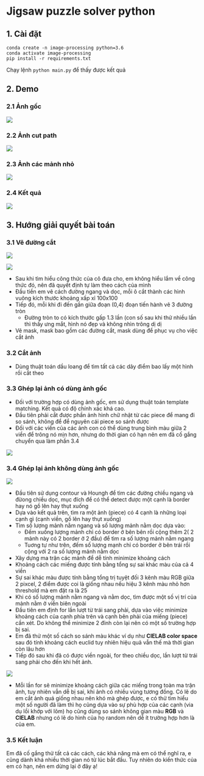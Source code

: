 # Jigsaw puzzle solver python

## 1. Cài đặt

```
conda create -n image-processing python=3.6
conda activate image-processing
pip install -r requirements.txt
```

Chạy lệnh `python main.py` để thấy được kết quả

## 2. Demo

### 2.1 Ảnh gốc

![](1.jpg)

### 2.2 Ảnh cut path

![](./assets/1.png)

### 2.3 Ảnh các mảnh nhỏ

![](./assets/1_random.png)

### 2.4 Kết quả

![](./assets/result.png)

## 3. Hướng giải quyết bài toán

### 3.1 Vẽ đường cắt

![](./assets/p-m-19.png)

![](./assets/draw_circle.jpg)

- Sau khi tìm hiểu công thức của cô đưa cho, em không hiểu lắm về công thức đó, nên đã quyết định tự làm theo cách của mình
- Đầu tiền em vẽ cách đường ngang và dọc, mỗi ô cắt thành các hình vuông kích thước khoảng xấp xỉ 100x100
- Tiếp đó, mỗi khi đi đến gần giữa đoạn (0,4) đoạn tiến hành vẽ 3 đường tròn
  - Đường tròn to có kích thước gấp 1.3 lần (con số sau khi thử nhiều lần thì thấy ưng mắt, hình nó đẹp và không nhìn trông dị dị
- Vẽ mask, mask bao gồm các đường cắt, mask dùng để phục vụ cho việc cắt ảnh

### 3.2 Cắt ảnh

- Dùng thuật toán dầu loang để tìm tất cả các dãy điểm bao lấy một hình rồi cắt theo

### 3.3 Ghép lại ảnh **có** dùng ảnh gốc

- Đối với trường hợp có dùng ảnh gốc, em sử dụng thuật toán template matching. Kết quả có độ chính xác khá cao.
- Đầu tiên phải cắt được phần ảnh hình chữ nhật từ các piece để mang đi so sánh, không để để nguyên cái piece so sánh được
- Đối với các viền của các ảnh con có thể dùng trung bình màu giữa 2 viền để trông nó mịn hơn, nhưng do thời gian có hạn nên em đã cố gắng chuyển qua làm phần 3.4

![](./assets/result.png)

### 3.4 Ghép lại ảnh **không** dùng ảnh gốc

![](./assets/border.jpg)

- Đầu tiên sử dụng contour và Houngh để tìm các đường chiều ngang và đừong chiều dọc, mục đích để có thể detect được một cạnh là border hay nó gồ lên hay thụt xuống
- Dựa vào kết quả trên, tìm ra một ảnh (piece) có 4 cạnh là những loại cạnh gì (cạnh viền, gồ lên hay thụt xuống)
- Tìm số lượng mảnh nằm ngang và số lượng mảnh nằm dọc dựa vào:
  - Đếm xuống lượng mảnh chỉ có border ở bên bên rồi cộng thêm 2( 2 mảnh này có 2 border ở 2 đầu) để tìm ra số lượng mảnh nằm ngang
  - Tuơng tự như trên, đếm số lượng mạnh chỉ có border ở bên trái rồi cộng với 2 ra số lượng mảnh nằm dọc
- Xây dựng ma trận các mảnh để dễ tính minimize khoảng cách
- Khoảng cách các miếng được tính bằng tổng sự sai khác màu của cả 4 viền
- Sự sai khác màu được tính bằng tổng trị tuyệt đối 3 kênh màu RGB giữa 2 pixcel, 2 điểm được coi là giống nhau nếu hiệu 3 kênh màu nhỏ hơn threshold mà em đặt ra là 25
- Khi có số lượng mảnh nằm ngang và nằm dọc, tìm được một số vị trí của mảnh nằm ở viền biên ngoài
- Đầu tiên em định for lần lượt từ trái sang phải, dựa vào việc minimize khoảng cách của cạnh phía trên và cạnh bên phải của miếng (piece) cần xét. Do không thể minimize 2 đỉnh còn lại nên có một số trường hợp bị sai.
- Em đã thử một số cách so sánh màu khác ví dụ như **CIELAB color space** sau đó tính khoảng cách euclid tuy nhiên hiệu quả vẫn thế mà thời gian còn lâu hơn
- Tiếp đó sau khi đã có được viền ngoài, for theo chiều dọc, lần lượt từ trái sang phải cho đến khi hết ảnh.

![](./assets/without_original.png)

- Mỗi lần for sẽ minimize khoảng cách giữa các miếng trong toàn ma trận ảnh, tuy nhiên vẫn dễ bị sai, khi ảnh có nhiều vùng tương đồng. Có lẽ do em cắt ảnh quá giống nhau nên khó mà ghép được, e có thử tìm hiểu một số người đã làm thì họ cũng dựa vào sự phù hợp của các cạnh (via dụ lồi khớp với lõm) họ cũng dùng so sánh không gian màu **RGB** và **CIELAB** nhưng có lẽ do hình của họ random nên dễ ít trường hợp hơn là của em.

### 3.5 Kết luận

Em đã cố gắng thử tất cả các cách, các khả năng mà em có thể nghĩ ra, e cũng dành khá nhiều thời gian nó từ lúc bắt đầu. Tuy nhiên do kiến thức của em có hạn, nên em dừng lại ở đây ạ!
